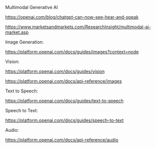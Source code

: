 Multimodal Generative AI

https://openai.com/blog/chatgpt-can-now-see-hear-and-speak

https://www.marketsandmarkets.com/ResearchInsight/multimodal-ai-market.asp

Image Generation:

https://platform.openai.com/docs/guides/images?context=node

Vision:

https://platform.openai.com/docs/guides/vision

https://platform.openai.com/docs/api-reference/images

Text to Speech:

https://platform.openai.com/docs/guides/text-to-speech

Speech to Text:

https://platform.openai.com/docs/guides/speech-to-text

Audio:

https://platform.openai.com/docs/api-reference/audio
